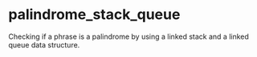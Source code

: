 # palindrome_stack_queue
Checking if a phrase is a palindrome by using a linked stack and a linked queue data structure.
